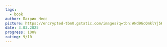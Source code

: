 ```yaml
---
tags:
  - book
author: Патрик Несс
picture: https://encrypted-tbn0.gstatic.com/images?q=tbn:ANd9GcQmklYj5K4fQeIBzQPS_FDsMiaGVJiu6FdooA&s
date: 3.03.2025
progress: 100%
rating: 9/10
---
```


